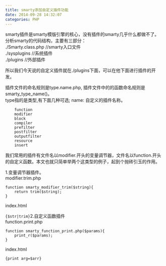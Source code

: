 ```yaml
---
title: smarty添加自定义插件功能
date: 2014-09-28 14:32:07
categories: PHP
---
```


smarty插件是smarty模版引擎的核心，没有插件的smarty几乎什么都做不了。  
分析smarty的代码结构，主要有三部分：  
./Smarty.class.php //smarty入口文件  
./sysplugins //系统插件  
./plugins //外部插件

所以我们今天说的自定义插件就在./plugins下面，可以在他下面进行插件的开发。

插件文件的命名规则是type.name.php, 插件文件中的的函数命名规则是smarty\_type\_name()。  
type指的是类型,有下面几种可选; name: 自定义的插件名称。

```
    function
    modifier
    block
    compiler
    prefilter
    postfilter
    outputfilter
    resource
    insert
```

我们常用的插件有文件名以modifier.开头的变量调节器，文件名以function.开头的自定义函数。本文也就只简单举两个这类型的例子，起到个抛砖引玉的作用。

1.变量调节器插件。  
modifier.trim.php

```
function smarty_modifier_trim($string){
    return trim($string);
}
```

index.html

`{$str|trim}`2.自定义函数插件  
function.print.php

```
function smarty_function_print.php($params){
    print_r($params);
}
```

index.html

`{print arg=$arr}`
